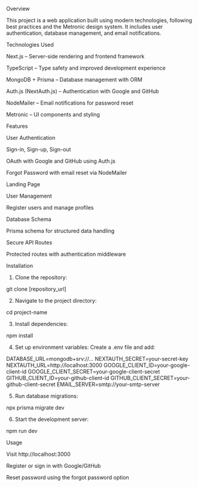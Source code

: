 

Overview

This project is a web application built using modern technologies, following best practices and the Metronic design system. It includes user authentication, database management, and email notifications.

Technologies Used

Next.js – Server-side rendering and frontend framework

TypeScript – Type safety and improved development experience

MongoDB + Prisma – Database management with ORM

Auth.js (NextAuth.js) – Authentication with Google and GitHub

NodeMailer – Email notifications for password reset

Metronic – UI components and styling


Features

User Authentication

Sign-in, Sign-up, Sign-out

OAuth with Google and GitHub using Auth.js

Forgot Password with email reset via NodeMailer


Landing Page

User Management

Register users and manage profiles


Database Schema

Prisma schema for structured data handling


Secure API Routes

Protected routes with authentication middleware



Installation

1. Clone the repository:

git clone [repository_url]


2. Navigate to the project directory:

cd project-name


3. Install dependencies:

npm install


4. Set up environment variables: Create a .env file and add:

DATABASE_URL=mongodb+srv://...
NEXTAUTH_SECRET=your-secret-key
NEXTAUTH_URL=http://localhost:3000
GOOGLE_CLIENT_ID=your-google-client-id
GOOGLE_CLIENT_SECRET=your-google-client-secret
GITHUB_CLIENT_ID=your-github-client-id
GITHUB_CLIENT_SECRET=your-github-client-secret
EMAIL_SERVER=smtp://your-smtp-server


5. Run database migrations:

npx prisma migrate dev


6. Start the development server:

npm run dev



Usage

Visit http://localhost:3000

Register or sign in with Google/GitHub

Reset password using the forgot password option





